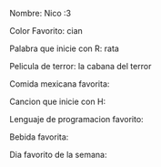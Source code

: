 Nombre: Nico :3

Color Favorito: cian 

Palabra que inicie con R: rata 

Pelicula de terror: la cabana del terror

Comida mexicana favorita:

Cancion que inicie con H:

Lenguaje de programacion favorito:

Bebida favorita:

Dia favorito de la semana: